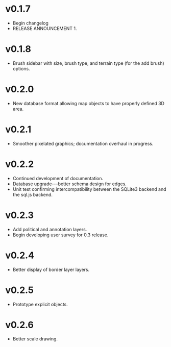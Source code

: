 # v0.1.7
* Begin changelog
* RELEASE ANNOUNCEMENT 1.

# v0.1.8
* Brush sidebar with size, brush type, and terrain type (for the add brush) options.

# v0.2.0
* New database format allowing map objects to have properly defined 3D area.

# v0.2.1
* Smoother pixelated graphics; documentation overhaul in progress.

# v0.2.2
* Continued development of documentation.
* Database upgrade---better schema design for edges.
* Unit test confirming intercompatibility between the SQLite3 backend and the sql.js backend.

# v0.2.3
* Add political and annotation layers.
* Begin developing user survey for 0.3 release.

# v0.2.4
* Better display of border layer layers.

# v0.2.5
* Prototype explicit objects.

# v0.2.6
* Better scale drawing.
